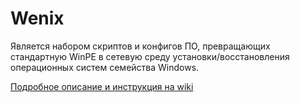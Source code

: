 # Wenix

Является набором скриптов и конфигов ПО, превращающих стандартную WinPE в сетевую среду установки/восстановления операционных систем семейства Windows.

[Подробное описание и инструкция на wiki](https://github.com/mitmih/Wenix/wiki/Manual)
